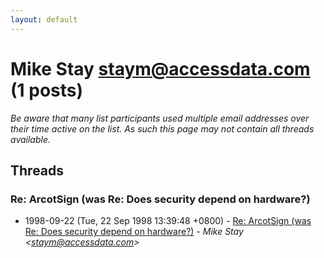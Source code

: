 ```yaml
---
layout: default
---
```


# Mike Stay <staym@accessdata.com> (1 posts)

_Be aware that many list participants used multiple email addresses over their time active on the list. As such this page may not contain all threads available._

## Threads

### Re: ArcotSign (was Re: Does security depend on hardware?)
+ 1998-09-22 (Tue, 22 Sep 1998 13:39:48 +0800) - [Re: ArcotSign (was Re: Does security depend on hardware?)](/archive/1998/09/d4380d1280f8c5db9a35cafea2fe763d031c1f59e0b0383e71a28b8c9ee98725) - _Mike Stay \<staym@accessdata.com\>_

